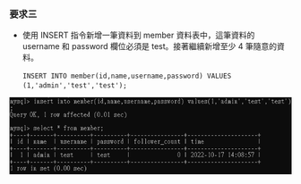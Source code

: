 ### 要求三
- 使⽤ INSERT 指令新增⼀筆資料到 member 資料表中，這筆資料的 username 和 password 欄位必須是 test。接著繼續新增⾄少 4 筆隨意的資料。
    
    `INSERT INTO member(id,name,username,password) VALUES (1,'admin','test','test');`

<div align=center><img src="https://github.com/SaraChen1020/wehelp_assignment/blob/main/week-5/screenshot/3-1.png"/></div>
